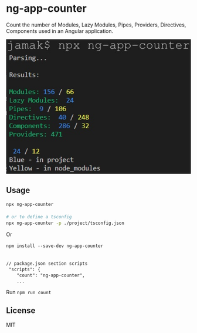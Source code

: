 # ng-app-counter

Count the number of Modules, Lazy Modules, Pipes, Providers, Directives, Components used in an Angular application.

<img src="https://raw.githubusercontent.com/jamaks/ng-app-counter/master/assets/screen.jpg" alt="screen angular counter" width="600">

## Usage

```bash
npx ng-app-counter

# or to define a tsconfig
npx ng-app-counter -p ./project/tsconfig.json
```

Or
```
npm install --save-dev ng-app-counter


// package.json section scripts
 "scripts": {
    "count": "ng-app-counter",
    ...

```
Run `npm run count `

## License
MIT